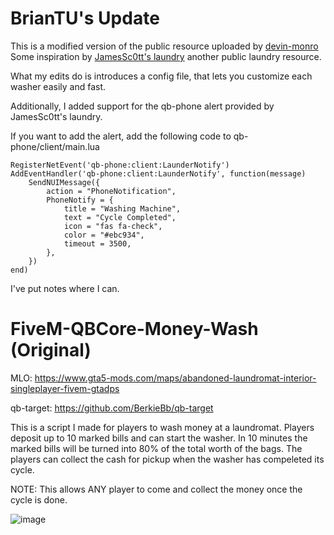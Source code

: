 # BrianTU's Update
This is a modified version of the public resource uploaded by [devin-monro](https://github.com/devin-monro/devyn-laundry)
Some inspiration by [JamesSc0tt's laundry](https://github.com/JamesSc0tt/qb-overlord-laundering) another public laundry resource.

What my edits do is introduces a config file, that lets you customize each washer easily and fast.

Additionally, I added support for the qb-phone alert provided by JamesSc0tt's laundry.

If you want to add the alert, add the following code to qb-phone/client/main.lua
```
RegisterNetEvent('qb-phone:client:LaunderNotify')
AddEventHandler('qb-phone:client:LaunderNotify', function(message)
    SendNUIMessage({
        action = "PhoneNotification",
        PhoneNotify = {
            title = "Washing Machine",
            text = "Cycle Completed",
            icon = "fas fa-check",
            color = "#ebc934",
            timeout = 3500,
        },
    })
end)
```

I've put notes where I can.

# FiveM-QBCore-Money-Wash (Original)

MLO: https://www.gta5-mods.com/maps/abandoned-laundromat-interior-singleplayer-fivem-gtadps

qb-target: https://github.com/BerkieBb/qb-target

This is a script I made for players to wash money at a laundromat. Players deposit up to 10 marked bills and can start the washer. In 10 minutes the marked bills will be turned into 80% of the total worth of the bags. The players can collect the cash for pickup when the washer has compeleted its cycle.

NOTE: This allows ANY player to come and collect the money once the cycle is done.

![image](https://user-images.githubusercontent.com/7463741/134788660-b9813e9a-4271-49d3-8b00-ac8510949623.png)
